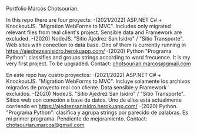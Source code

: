 
Portfolio Marcos Chotsourian.

In this repo there are four proyects:
-(2021/2022) ASP.NET C# + KnockoutJS. "Migration WebForms to MVC". Includes only migrated relevant files from real client's project. Sensible data and Framework are excluded.
-(2020) NodeJS. "Sitio Ajedrez San Isidro" / "Sitio Transporte". Web sites with conection to data base. One of them is currently running in https://ajedrezsanisidro.herokuapp.com/
-(2020) Python "Programa Python": classifies and groups strings according to word frecuence. It is my very first project. To be upgraded.
Contact: chotsourian.marcos@gmail.com

En este repo hay cuatro proyectos:
-(2021/2022) ASP.NET C# + KnockoutJS. "Migration WebForms to MVC". Incluye solamente los archivos migrados de proyecto real con cliente. Data sensible y Framework excluidos.
-(2020) NodeJS. "Sitio Ajedrez San Isidro" / "Sitio Transporte". Sitios web con conexión a base de datos. Uno de ellos está actualmente corriendo en
https://ajedrezsanisidro.herokuapp.com/
-(2020) Python. "Programa Python": clasifica y agrupa strings por parecido de palabras. Es mi primer programa. Pendiente de mejoramiento.
Contact: chotsourian.marcos@gmail.com
